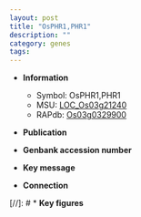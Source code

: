 ```yaml
---
layout: post
title: "OsPHR1,PHR1"
description: ""
category: genes
tags: 
---
```


* **Information**  
    + Symbol: OsPHR1,PHR1  
    + MSU: [LOC_Os03g21240](http://rice.uga.edu/cgi-bin/ORF_infopage.cgi?orf=LOC_Os03g21240)  
    + RAPdb: [Os03g0329900](http://rapdb.dna.affrc.go.jp/viewer/gbrowse_details/irgsp1?name=Os03g0329900)  

* **Publication**  

* **Genbank accession number**  

* **Key message**  

* **Connection**  

[//]: # * **Key figures**  


